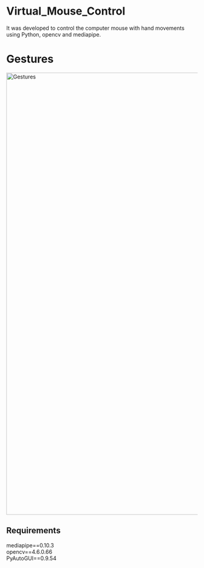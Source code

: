 # Virtual_Mouse_Control
It was developed to control the computer mouse with hand movements using Python, opencv and mediapipe.

# Gestures
<img width="1163" alt="Gestures" src="https://github.com/bertugilk/Virtual_Mouse_Control/assets/48621020/3e580dd0-e557-49ec-9ace-9f4deb306583">

## Requirements

mediapipe==0.10.3 <br />
opencv==4.6.0.66 <br />
PyAutoGUI==0.9.54 <br />
